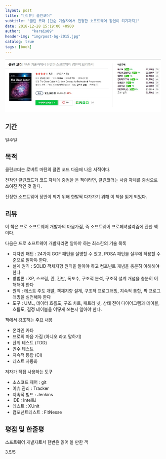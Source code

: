 ```yaml
---
layout: post
title: "[리뷰] 클린코더"
subtitle: "클린 코더 [단순 기술자에서 진정한 소프트웨어 장인이 되기까지]"
date: 2018-12-28 15:19:00 +0900
author:     "karais89"
header-img: "img/post-bg-2015.jpg"
catalog: true
tags: [book]
---
```


![book image](/img/in-post/book/22.jpg)

## 기간

일주일

## 목적

클린코더는 로버트 마틴의 클린 코드 다음에 나온 서적이다.

전작인 클린코드가 코드 자체에 중점을 둔 책이라면, 클린코더는 사람 자체를 중심으로 쓰여진 책인 것 같다.

진정한 소프트웨어 장인이 되기 위해 한발짝 다가가기 위해 이 책을 읽게 되었다.

## 리뷰

이 책은 프로 소프트웨어 개발자의 마음가짐, 즉 소프트웨어 프로페셔널리즘에 관한 책이다.

다음은 프로 소프트웨어 개발자라면 알아야 하는 최소한의 기술 목록
- 디자인 패턴 : 24가지 GOF 패턴을 설명할 수 있고, POSA 패턴을 실무에 적용할 수준으로 알아야 한다.
- 설계 원칙 : SOLID 객체지향 원칙을 알아야 하고 컴포넌트 개념을 충분히 이해해야 한다
- 방법론 : XP, 스크림, 린, 칸반, 폭포수, 구조적 분석, 구조적 설계 개념을 충분히 이해해야 한다
- 원칙 : 테스트 주도 개발, 객체지향 설계, 구조적 프로그래밍, 지속적 통합, 짝 프로그래밍을 실천해야 한다
- 도구 : UML, 데이터 흐름도, 구조 차트, 패트리 넷, 상태 전이 다이어그램과 테이블, 흐름도, 결정 테이블을 어떻게 쓰는지 알아야 한다.

책에서 강조하는 주요 내용
- 온라인 카타
- 프로의 마음 가짐 (아니오 라고 말하기)
- 단위 테스트 (TDD)
- 인수 테스트
- 지속적 통합 (CI)
- 테스트 자동화

저자가 직접 사용하는 도구
- 소스코드 제어 : git
- 이슈 관리 : Tracker
- 지속적 빌드 : Jenkins
- IDE : IntelliJ
- 테스트 : XUnit
- 컴포넌트테스트 : FitNesse

## 평점 및 한줄평

소프트웨어 개발자로서 한번은 읽어 볼 만한 책

3.5/5